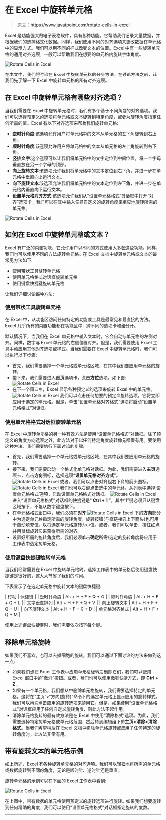 # 在 Excel 中旋转单元格

> 原文：<https://www.javatpoint.com/rotate-cells-in-excel>

Excel 是功能强大的电子表格软件，具有各种功能。它帮助我们记录大量数据，并根据我们的选择格式化数据。同样，我们使用不同的对齐选项来更改数据在单元格中的显示方式。我们可以用不同的样式改变文本的位置。Excel 中有一些旋转单元格的通用对齐选项，一般可以帮助我们在想要的单元格内旋转字体角度。

![Rotate Cells in Excel](img/cc322e76628397550c69070c81f38676.png)

在本文中，我们将讨论在 Excel 中旋转单元格的分步方法。在讨论方法之前，让我们先了解一下 Excel 中旋转单元格的所有对齐选项。

## 在 Excel 中旋转单元格有哪些对齐选项？

当我们需要在 Excel 中旋转单元格时，我们有多个基于不同角度的对齐选项。我们可以选择预定义的选项将单元格或文本旋转到特定角度，或者为旋转角度指定任何所需的值。Excel 有以下对齐选项来帮助我们旋转单元格:

*   **逆时针角度**:该选项允许用户将单元格中的文本从单元格的左下角旋转到右上角。
*   **顺时针角度**:该选项允许用户将单元格中的文本从单元格的左上角旋转到右下角。
*   **竖排文字**:这个选项可以让我们将单元格中的文字定位到中间位置，将一个字母垂直放在另一个字母的顶部。
*   **向上旋转文本**:该选项允许我们将单元格中的文本定位到右下角，并进一步在单元格中垂直向上运行文本。
*   **向下旋转文本**:该选项允许我们将单元格中的文本定位到左下角，并进一步在单元格内垂直向下运行文本。
*   **设置单元格对齐方式**:该选项允许我们从“设置单元格格式”对话框中打开“对齐”选项卡，我们可以在其中输入任意自定义的旋转角度来相应地旋转所需的单元格。

![Rotate Cells in Excel](img/31a693dc1db276209e8f704b20ff54c3.png)

## 如何在 Excel 中旋转单元格或文本？

Excel 有广泛的内置功能，它允许用户以不同的方式使用大多数这些功能。同样，我们也可以使用不同的方法旋转单元格。在 Excel 文档中旋转单元格或文本的最常见方法如下:

*   使用带状工具旋转单元格
*   使用单元格格式对话框旋转单元格
*   使用键盘快捷键旋转单元格

让我们详细讨论每种方法:

### 使用带状工具旋转单元格

在 Excel 中，从功能区访问任何特定的功能或工具是最常见和最直接的方法。Excel 几乎所有的内置功能都在功能区中，跨不同的选项卡和组分开。

默认情况下，当我们在 Excel 单元格中输入文本时，它会自动与单元格的左侧对齐。同样，数字与 Excel 单元格的右侧位置对齐。但是，我们需要使用 Excel 工具手动应用其他对齐选项或样式。当我们需要在 Excel 中旋转单元格时，我们可以执行以下步骤:

*   首先，我们需要选择一个单元格或单元格区域，在其中我们要应用单元格的旋转。
*   接下来，我们需要进入**首页**选项卡，点击**方位**选项，如下图:
    ![Rotate Cells in Excel](img/ca98315d0b48790f688c531e4f5aa33f.png)
*   在下一个窗口中，Excel 显示各种预定义的选项来旋转 Excel 中的单元格。
    ![Rotate Cells in Excel](img/60c24990d9da2b1bbd92d0a0893cd856.png)
    我们可以点击任何想要的预定义旋转选项，它将立即应用于选定的单元格。但是，单击“设置单元格对齐格式”选项将启动“设置单元格格式”对话框。

### 使用单元格格式对话框旋转单元格

在 Excel 中旋转单元格的另一种有效方法是使用“设置单元格格式”对话框。除了预定义的角度方向选项之外，此方法对于以任何特定角度旋转像元都很有用。要使用这种方法，我们需要执行下面讨论的步骤:

*   首先，我们需要选择一个单元格或单元格区域，在其中我们要应用单元格的旋转。
*   接下来，我们需要启动一个格式化单元格对话框。为此，我们需要进入**主页**选项卡，点击**方向**图标，选择选项“**设置单元格对齐方式**”。
    ![Rotate Cells in Excel](img/19125e0eefe0ea2ed4d68ffce791676e.png)
    或者，我们可以点击对齐组右下角的箭头图标。
    ![Rotate Cells in Excel](img/c68cce30a3545869b025bef6c1db895a.png)
    我们也可以右键点击选中的单元格，从列表中选择‘设置单元格格式’选项，启动设置单元格格式对话框。
    ![Rotate Cells in Excel](img/8600aa78bbed63c4cf40a4b74f4ba201.png)
    进入“设置单元格格式”对话框的快捷键是“ **Ctrl + 1** ”，其中“1”键必须只从键盘区域按下，不能从数字键盘按下。
*   在单元格格式窗口中，我们必须在**对齐**
    ![Rotate Cells in Excel](img/027a6d81e898ea035a2045239be3c15d.png)
    下的**方向**部分中为选定单元格指定所需的旋转角度。旋转按钮(与框链接的上下箭头)也可用于自动填充值，以将选定单元格旋转为小值。或者，我们可以单击，按住红点并用鼠标旋转它来获得所需的对齐。
*   设置好所需的旋转角度后，我们必须单击**确定**所需/选定的旋转角度将应用于工作表中选定的单元格。

### 使用键盘快捷键旋转单元格

当我们经常需要在 Excel 中旋转单元格时，选择工作表中的单元格后使用键盘快捷键是很好的，这大大节省了我们的时间。

下表显示了在选定单元格中旋转文本的键盘快捷键:

| 行动 | 快捷键 |
| 逆时针角度 | Alt + H + F + Q + O |
| 顺时针角度 | Alt + H + F + Q + L |
| 文字垂直排列 | Alt + H + F + Q + V |
| 向上旋转文本 | Alt + H + F + Q + U |
| 向下旋转文本 | Alt + H + F + Q + D |
| 单元格对齐格式 | Alt + H + F + Q + M |

使用上述键盘快捷键时，我们需要依次按下每个键。

## 移除单元格旋转

如果我们不喜欢，也可以去掉细胞的旋转。我们可以通过下面讨论的方法来做到这一点:

*   如果我们想在 Excel 工作表中应用单元格旋转后删除它们，我们可以使用 Excel 窗口中的“撤消”按钮。或者，我们也可以使用撤销快捷方式，即 **Ctrl + Z** 。
*   如果有一个单元格，我们想从中删除单元格旋转，我们需要选择特定的单元格。这将在“主页”>“方向(旋转)”命令下的选定单元格上显示应用的旋转样式。我们可以再次单击应用的旋转选项来禁用它。但是，如果使用“设置单元格格式”对话框应用了任何自定义旋转角度，则此方法不起作用。
*   消除单元格旋转的最有效方法是在 Excel 中使用“清除格式”选项。为此，我们需要选择特定的单元格或单元格范围，然后转到编辑组下的**主页>清除>清除格式**。当我们希望稍后在 Excel 文档中移除单元格旋转或应用了任何特定的旋转角度时，此方法非常有用。

## 带有旋转文本的单元格示例

如上所述，Excel 有各种旋转单元格的对齐选项。我们可以轻松地将所需的单元格或数据旋转到不同的角度，无论是顺时针、逆时针还是垂直。

旋转单元格的示例可以在下面的 Excel 工作表中看到:

![Rotate Cells in Excel](img/ab4596b39fa97085895a6a8fd08a979a.png)

在上图中，带有数据的单元格使用预定义的旋转选项进行旋转。如果我们想要旋转到任何精确的角度，我们可以使用“设置单元格格式”对话框指定旋转的度数。

* * *